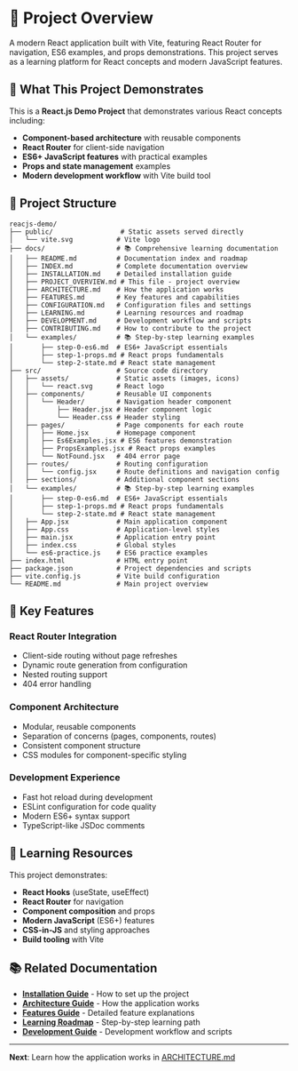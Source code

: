 # 🚀 Project Overview

A modern React application built with Vite, featuring React Router for navigation, ES6 examples, and props demonstrations. This project serves as a learning platform for React concepts and modern JavaScript features.

## 🎯 What This Project Demonstrates

This is a **React.js Demo Project** that demonstrates various React concepts including:
- **Component-based architecture** with reusable components
- **React Router** for client-side navigation
- **ES6+ JavaScript features** with practical examples
- **Props and state management** examples
- **Modern development workflow** with Vite build tool

## 📁 Project Structure

```
reacjs-demo/
├── public/                 # Static assets served directly
│   └── vite.svg           # Vite logo
├── docs/                  # 📚 Comprehensive learning documentation
│   ├── README.md          # Documentation index and roadmap
│   ├── INDEX.md           # Complete documentation overview
│   ├── INSTALLATION.md    # Detailed installation guide
│   ├── PROJECT_OVERVIEW.md # This file - project overview
│   ├── ARCHITECTURE.md    # How the application works
│   ├── FEATURES.md        # Key features and capabilities
│   ├── CONFIGURATION.md   # Configuration files and settings
│   ├── LEARNING.md        # Learning resources and roadmap
│   ├── DEVELOPMENT.md     # Development workflow and scripts
│   ├── CONTRIBUTING.md    # How to contribute to the project
│   └── examples/          # 📚 Step-by-step learning examples
│       ├── step-0-es6.md  # ES6+ JavaScript essentials
│       ├── step-1-props.md # React props fundamentals
│       └── step-2-state.md # React state management
├── src/                   # Source code directory
│   ├── assets/            # Static assets (images, icons)
│   │   └── react.svg      # React logo
│   ├── components/        # Reusable UI components
│   │   └── Header/        # Navigation header component
│   │       ├── Header.jsx # Header component logic
│   │       └── Header.css # Header styling
│   ├── pages/             # Page components for each route
│   │   ├── Home.jsx       # Homepage component
│   │   ├── Es6Examples.jsx # ES6 features demonstration
│   │   ├── PropsExamples.jsx # React props examples
│   │   └── NotFound.jsx   # 404 error page
│   ├── routes/            # Routing configuration
│   │   └── config.jsx     # Route definitions and navigation config
│   ├── sections/          # Additional component sections
│   └── examples/          # 📚 Step-by-step learning examples
│       ├── step-0-es6.md  # ES6+ JavaScript essentials
│       ├── step-1-props.md # React props fundamentals
│       └── step-2-state.md # React state management
│   ├── App.jsx            # Main application component
│   ├── App.css            # Application-level styles
│   ├── main.jsx           # Application entry point
│   ├── index.css          # Global styles
│   └── es6-practice.js    # ES6 practice examples
├── index.html             # HTML entry point
├── package.json           # Project dependencies and scripts
├── vite.config.js         # Vite build configuration
└── README.md              # Main project overview
```

## 🎯 Key Features

### React Router Integration
- Client-side routing without page refreshes
- Dynamic route generation from configuration
- Nested routing support
- 404 error handling

### Component Architecture
- Modular, reusable components
- Separation of concerns (pages, components, routes)
- Consistent component structure
- CSS modules for component-specific styling

### Development Experience
- Fast hot reload during development
- ESLint configuration for code quality
- Modern ES6+ syntax support
- TypeScript-like JSDoc comments

## 🚀 Learning Resources

This project demonstrates:
- **React Hooks** (useState, useEffect)
- **React Router** for navigation
- **Component composition** and props
- **Modern JavaScript** (ES6+) features
- **CSS-in-JS** and styling approaches
- **Build tooling** with Vite

## 📚 Related Documentation

- **[Installation Guide](./INSTALLATION.md)** - How to set up the project
- **[Architecture Guide](./ARCHITECTURE.md)** - How the application works
- **[Features Guide](./FEATURES.md)** - Detailed feature explanations
- **[Learning Roadmap](./LEARNING.md)** - Step-by-step learning path
- **[Development Guide](./DEVELOPMENT.md)** - Development workflow and scripts

---

**Next**: Learn how the application works in [ARCHITECTURE.md](./ARCHITECTURE.md)
